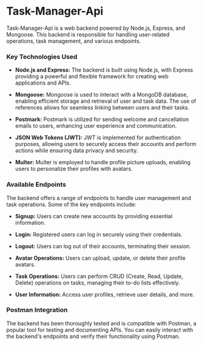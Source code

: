 # Task-Manager-Api

Task-Manager-Api is a web backend powered by Node.js, Express, and Mongoose. This backend is responsible for handling user-related operations, task management, and various endpoints.

### Key Technologies Used

- **Node.js and Express:** The backend is built using Node.js, with Express providing a powerful and flexible framework for creating web applications and APIs.

- **Mongoose:** Mongoose is used to interact with a MongoDB database, enabling efficient storage and retrieval of user and task data. The use of references allows for seamless linking between users and their tasks.

- **Postmark:** Postmark is utilized for sending welcome and cancellation emails to users, enhancing user experience and communication.

- **JSON Web Tokens (JWT):** JWT is implemented for authentication purposes, allowing users to securely access their accounts and perform actions while ensuring data privacy and security.

- **Multer:** Multer is employed to handle profile picture uploads, enabling users to personalize their profiles with avatars.

### Available Endpoints

The backend offers a range of endpoints to handle user management and task operations. Some of the key endpoints include:

- **Signup:** Users can create new accounts by providing essential information.

- **Login:** Registered users can log in securely using their credentials.

- **Logout:** Users can log out of their accounts, terminating their session.

- **Avatar Operations:** Users can upload, update, or delete their profile avatars.

- **Task Operations:** Users can perform CRUD (Create, Read, Update, Delete) operations on tasks, managing their to-do lists effectively.

- **User Information:** Access user profiles, retrieve user details, and more.

### Postman Integration

The backend has been thoroughly tested and is compatible with Postman, a popular tool for testing and documenting APIs. You can easily interact with the backend's endpoints and verify their functionality using Postman.


